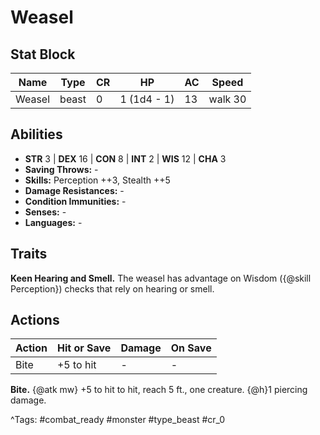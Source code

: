 # Weasel

## Stat Block

| Name | Type | CR | HP | AC | Speed |
|------|------|----|----|----|-------|
| Weasel | beast | 0 | 1 (1d4 - 1) | 13 | walk 30 |

## Abilities

- **STR** 3 | **DEX** 16 | **CON** 8 | **INT** 2 | **WIS** 12 | **CHA** 3
- **Saving Throws:** -  
- **Skills:** Perception ++3, Stealth ++5  
- **Damage Resistances:** -  
- **Condition Immunities:** -  
- **Senses:** -  
- **Languages:** -

## Traits

**Keen Hearing and Smell.** The weasel has advantage on Wisdom ({@skill Perception}) checks that rely on hearing or smell.


## Actions

| Action | Hit or Save | Damage | On Save |
|--------|--------------|--------|----------|
| Bite | +5 to hit | - | - |

**Bite.** {@atk mw} +5 to hit to hit, reach 5 ft., one creature. {@h}1 piercing damage.


^Tags: #combat_ready #monster #type_beast #cr_0